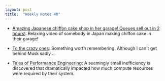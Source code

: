 ```yaml
---
layout: post
title:  "Weekly Notes 40"
---
```


* [Amazing Japanese chiffon cake shop in her garage! Queues sell out in 2 hours!](https://www.youtube.com/watch?v=cr5AzzadEBs): Relaxing video of somebody in Japan making chiffon cake in their garage!

* [To the crazy ones](https://world.hey.com/dhh/to-the-crazy-ones-e43822c7): Something worth remembering. Although I can't get behind Musk sadly ...

* [Tales of Performance Engineering](https://medium.com/mercadolibre-tech/tales-of-performance-engineering-af965d455552): A seemingly small inefficiency is discovered that dramatically impacted how much compute resources were required by their system.
